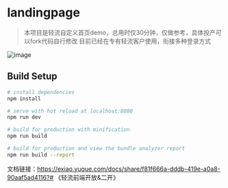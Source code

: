 # landingpage

> 本项目是轻流自定义首页demo，总用时仅30分钟，仅做参考，具体投产可以fork代码自行修改
> 目前已经在专有轻流客户使用，衔接多种登录方式
> 
![image](https://user-images.githubusercontent.com/31335119/157584943-ac7d6eea-f95c-41fa-b037-5ace89dfb40d.png)

## Build Setup

``` bash
# install dependencies
npm install

# serve with hot reload at localhost:8080
npm run dev

# build for production with minification
npm run build

# build for production and view the bundle analyzer report
npm run build --report
```
文档链接：https://exiao.yuque.com/docs/share/f81f666a-dddb-419e-a0a8-90aaf5ad4116?# 《轻流前端开放&二开》
